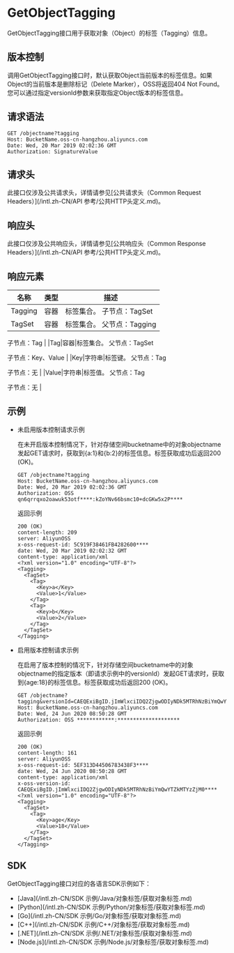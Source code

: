 # GetObjectTagging

GetObjectTagging接口用于获取对象（Object）的标签（Tagging）信息。

## 版本控制

调用GetObjectTagging接口时，默认获取Object当前版本的标签信息。如果Object的当前版本是删除标记（Delete Marker），OSS将返回404 Not Found。您可以通过指定versionId参数来获取指定Object版本的标签信息。

## 请求语法

```
GET /objectname?tagging
Host: BucketName.oss-cn-hangzhou.aliyuncs.com
Date: Wed, 20 Mar 2019 02:02:36 GMT
Authorization: SignatureValue
```

## 请求头

此接口仅涉及公共请求头，详情请参见[公共请求头（Common Request Headers）](/intl.zh-CN/API 参考/公共HTTP头定义.md)。

## 响应头

此接口仅涉及公共响应头，详情请参见[公共响应头（Common Response Headers）](/intl.zh-CN/API 参考/公共HTTP头定义.md)。

## 响应元素

|名称|类型|描述|
|--|--|--|
|Tagging|容器|标签集合。 子节点：TagSet |
|TagSet|容器|标签集合。 父节点：Tagging

子节点：Tag |
|Tag|容器|标签集合。 父节点：TagSet

子节点：Key、Value |
|Key|字符串|标签键。 父节点：Tag

子节点：无 |
|Value|字符串|标签值。 父节点：Tag

子节点：无 |

## 示例

-   未启用版本控制请求示例

    在未开启版本控制情况下，针对存储空间bucketname中的对象objectname发起GET请求时，获取到\{a:1\}和\{b:2\}的标签信息。标签获取成功后返回200 \(OK\)。

    ```
    GET /objectname?tagging
    Host: BucketName.oss-cn-hangzhou.aliyuncs.com
    Date: Wed, 20 Mar 2019 02:02:36 GMT
    Authorization: OSS qn6qrrqxo2oawuk53otf****:kZoYNv66bsmc10+dcGKw5x2P****
    ```

    返回示例

    ```
    200 (OK)
    content‐length: 209
    server: AliyunOSS
    x‐oss‐request‐id: 5C919F38461FB4282600****
    date: Wed, 20 Mar 2019 02:02:32 GMT
    content‐type: application/xml
    <?xml version="1.0" encoding="UTF‐8"?>
    <Tagging>
      <TagSet>
        <Tag>
          <Key>a</Key>
          <Value>1</Value>
        </Tag>
        <Tag>
          <Key>b</Key>
          <Value>2</Value>
        </Tag>
      </TagSet>
    </Tagging>
    ```

-   启用版本控制请求示例

    在启用了版本控制的情况下，针对存储空间bucketname中的对象objectname的指定版本（即请求示例中的versionId）发起GET请求时，获取到\{age:18\}的标签信息。标签获取成功后返回200 \(OK\)。

    ```
    GET /objectname?tagging&versionId=CAEQExiBgID.jImWlxciIDQ2ZjgwODIyNDk5MTRhNzBiYmQwYTZkMTYzZjM0****
    Host: BucketName.oss-cn-hangzhou.aliyuncs.com
    Date: Wed, 24 Jun 2020 08:50:28 GMT
    Authorization: OSS ************:********************
    ```

    返回示例

    ```
    200 (OK)
    content-length: 161
    server: AliyunOSS
    x-oss-request-id: 5EF313D44506783438F3****
    date: Wed, 24 Jun 2020 08:50:28 GMT
    content-type: application/xml
    x-oss-version-id: CAEQExiBgID.jImWlxciIDQ2ZjgwODIyNDk5MTRhNzBiYmQwYTZkMTYzZjM0****
    <?xml version="1.0" encoding="UTF-8"?>
    <Tagging>
      <TagSet>
        <Tag>
          <Key>age</Key>
          <Value>18</Value>
        </Tag>
      </TagSet>
    </Tagging>
    ```


## SDK

GetObjectTagging接口对应的各语言SDK示例如下：

-   [Java](/intl.zh-CN/SDK 示例/Java/对象标签/获取对象标签.md)
-   [Python](/intl.zh-CN/SDK 示例/Python/对象标签/获取对象标签.md)
-   [Go](/intl.zh-CN/SDK 示例/Go/对象标签/获取对象标签.md)
-   [C++](/intl.zh-CN/SDK 示例/C++/对象标签/获取对象标签.md)
-   [.NET](/intl.zh-CN/SDK 示例/.NET/对象标签/获取对象标签.md)
-   [Node.js](/intl.zh-CN/SDK 示例/Node.js/对象标签/获取对象标签.md)

